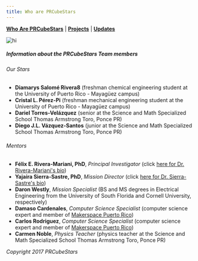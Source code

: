 ```yaml
---
title: Who are PRCubeStars
---
```


[**Who Are PRCubeStars**](https://friveramariani.github.io/PRCubeStars/about) | [**Projects**](https://friveramariani.github.io/PRCubeStars/projects) | [**Updates**](https://friveramariani.github.io/PRCubeStars/updates)

<img src="Images/Collage-2-1.png" alt="hi" class="inline"/>

##### Information about the PRCubeStars Team members

###### Our Stars

- **Diamarys Salomé Rivera8** (freshman chemical engineering student at the University of Puerto Rico - Mayagüez campus) 
- **Cristal L. Pérez-Pi** (freshman mechanical engineering student at the University of Puerto Rico - Mayagüez campus)
- **Dariel Torres-Velázquez** (senior at the Science and Math Specialized School Thomas Armstrong Toro, Ponce PR)
- **Diego J.L. Vázquez-Santos** (junior at the Science and Math Specialized School Thomas Armstrong Toro, Ponce PR)

###### Mentors

- **Félix E. Rivera-Mariani, PhD**, *Principal Investigator* (click [here for Dr. Rivera-Mariani's bio](http://friveram.com/))
- **Yajaira Sierra-Sastre, PhD**, *Mission Director* (click [here for Dr. Sierra-Sastre's bio](https://en.wikipedia.org/wiki/Yajaira_Sierra_Sastre))
- **Daron Westly**, *Mission Specialist* (BS and MS degrees in Electrical Engineering from the University of South Florida and Cornell University, respectively)
- **Damaso Cardenales**, *Computer Science Specialist* (computer science expert and member of [Makerspace Puerto Rico](https://www.facebook.com/Makerspacepr/?fref=ts))
- **Carlos Rodriguez**, *Computer Science Specialist* (computer science expert and member of [Makerspace Puerto Rico](https://www.facebook.com/Makerspacepr/?fref=ts))
- **Carmen Noble**, *Physics Teacher* (physics teacher at the Science and Math Specialized School Thomas Armstrong Toro, Ponce PR)



*Copyright 2017 PRCubeStars*